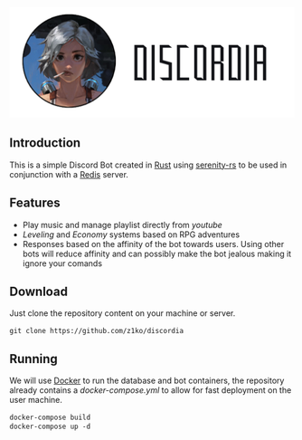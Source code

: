<a href="https://www.artstation.com/666kart">
    <p align="center">
    <img src="/data/banner.png"/>
    </p>
</a>

## Introduction
This is a simple Discord Bot created in [Rust](https://www.rust-lang.org/) using [serenity-rs](https://github.com/serenity-rs/serenity) to be used in conjunction with a [Redis](https://redis.io/) server.

## Features
* Play music and manage playlist directly from *youtube*
* *Leveling* and *Economy* systems based on RPG adventures
* Responses based on the affinity of the bot towards users. 
  Using other bots will reduce affinity and can possibly make the bot jealous making it ignore your comands

## Download
Just clone the repository content on your machine or server.
```
git clone https://github.com/z1ko/discordia
```


## Running
We will use [Docker](https://www.docker.com/) to run the database and bot containers, the repository already contains a *docker-compose.yml* to allow for fast deployment on the user machine.

```
docker-compose build
docker-compose up -d
```